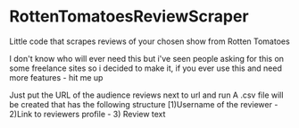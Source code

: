 # RottenTomatoesReviewScraper
Little code that scrapes reviews of your chosen show from Rotten Tomatoes 

I don't know who will ever need this but i've seen people asking for this on some freelance sites so i decided to make it, if you ever use this and need more features - hit me up

Just put the URL of the audience reviews next to url and run
A .csv file will be created that has the following structure [1)Username of the reviewer - 2)Link to reviewers profile - 3) Review text
